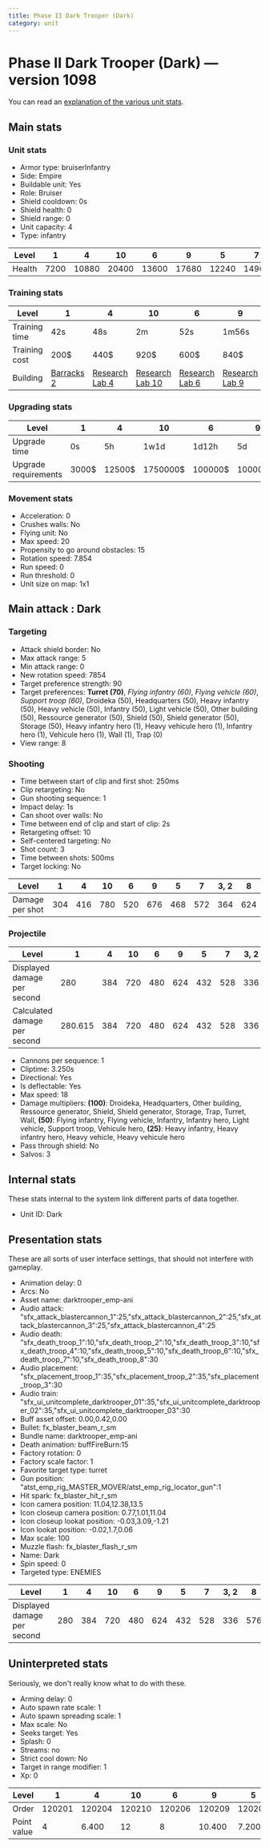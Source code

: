 ```yaml
---
title: Phase II Dark Trooper (Dark)
category: unit
---
```


# Phase II Dark Trooper (Dark) — version 1098

You can read an [explanation  of the various unit stats](unitexplained.md).

## Main stats

### Unit stats

  * Armor type: bruiserInfantry
  * Side: Empire
  * Buildable unit: Yes
  * Role: Bruiser
  * Shield cooldown: 0s
  * Shield health: 0
  * Shield range: 0
  * Unit capacity: 4
  * Type: infantry

|Level |1   |4    |10   |6    |9    |5    |7    |3   |2   |8    |
|------|----|-----|-----|-----|-----|-----|-----|----|----|-----|
|Health|7200|10880|20400|13600|17680|12240|14960|9520|8640|16320|


### Training stats

|Level        |1                                |4                                      |10                                      |6                                      |9                                      |5                                      |7                                      |3                                      |2                                      |8                                      |
|-------------|---------------------------------|---------------------------------------|----------------------------------------|---------------------------------------|---------------------------------------|---------------------------------------|---------------------------------------|---------------------------------------|---------------------------------------|---------------------------------------|
|Training time|42s                              |48s                                    |2m                                      |52s                                    |1m56s                                  |50s                                    |54s                                    |46s                                    |44s                                    |1m52s                                  |
|Training cost|200$                             |440$                                   |920$                                    |600$                                   |840$                                   |520$                                   |680$                                   |360$                                   |280$                                   |800$                                   |
|Building     |[Barracks 2](empireBarracks.html)|[Research Lab 4](empireOffenseLab.html)|[Research Lab 10](empireOffenseLab.html)|[Research Lab 6](empireOffenseLab.html)|[Research Lab 9](empireOffenseLab.html)|[Research Lab 5](empireOffenseLab.html)|[Research Lab 7](empireOffenseLab.html)|[Research Lab 3](empireOffenseLab.html)|[Research Lab 2](empireOffenseLab.html)|[Research Lab 8](empireOffenseLab.html)|


### Upgrading stats

|Level               |1    |4     |10      |6      |9       |5     |7      |3    |2    |8      |
|--------------------|-----|------|--------|-------|--------|------|-------|-----|-----|-------|
|Upgrade time        |0s   |5h    |1w1d    |1d12h  |5d      |10h   |2d12h  |1h30m|30m  |3d12h  |
|Upgrade requirements|3000$|12500$|1750000$|100000$|1000000$|25000$|160000$|6000$|3000$|320000$|


### Movement stats

  * Acceleration: 0
  * Crushes walls: No
  * Flying unit: No
  * Max speed: 20
  * Propensity to go around obstacles: 15
  * Rotation speed: 7.854
  * Run speed: 0
  * Run threshold: 0
  * Unit size on map: 1x1

## Main attack : Dark

### Targeting

  * Attack shield border: No
  * Max attack range: 5
  * Min attack range: 0
  * New rotation speed: 7854
  * Target preference strength: 90
  * Target preferences: **Turret (70)**, _Flying infantry (60)_, _Flying vehicle (60)_, _Support troop (60)_, Droideka (50), Headquarters (50), Heavy infantry (50), Heavy vehicle (50), Infantry (50), Light vehicle (50), Other building (50), Ressource generator (50), Shield (50), Shield generator (50), Storage (50), Heavy infantry hero (1), Heavy vehicule hero (1), Infantry hero (1), Vehicule hero (1), Wall (1), Trap (0)
  * View range: 8

### Shooting

  * Time between start of clip and first shot: 250ms
  * Clip retargeting: No
  * Gun shooting sequence: 1
  * Impact delay: 1s
  * Can shoot over walls: No
  * Time between end of clip and start of clip: 2s
  * Retargeting offset: 10
  * Self-centered targeting: No
  * Shot count: 3
  * Time between shots: 500ms
  * Target locking: No

|Level          |1  |4  |10 |6  |9  |5  |7  |3, 2|8  |
|---------------|---|---|---|---|---|---|---|----|---|
|Damage per shot|304|416|780|520|676|468|572|364 |624|


### Projectile

|Level                       |1      |4  |10 |6  |9  |5  |7  |3, 2|8  |
|----------------------------|-------|---|---|---|---|---|---|----|---|
|Displayed damage per second |280    |384|720|480|624|432|528|336 |576|
|Calculated damage per second|280.615|384|720|480|624|432|528|336 |576|


  * Cannons per sequence: 1
  * Cliptime: 3.250s
  * Directional: Yes
  * Is deflectable: Yes
  * Max speed: 18
  * Damage multipliers: **(100)**: Droideka, Headquarters, Other building, Ressource generator, Shield, Shield generator, Storage, Trap, Turret, Wall, **(50)**: Flying infantry, Flying vehicle, Infantry, Infantry hero, Light vehicle, Support troop, Vehicule hero, **(25)**: Heavy infantry, Heavy infantry hero, Heavy vehicle, Heavy vehicule hero
  * Pass through shield: No
  * Salvos: 3

## Internal stats

These stats internal to the system link different parts of data together.

  * Unit ID: Dark

## Presentation stats

These are all sorts of user interface settings, that should not interfere with gameplay.

  * Animation delay: 0
  * Arcs: No
  * Asset name: darktrooper_emp-ani
  * Audio attack: "sfx_attack_blastercannon_1":25,"sfx_attack_blastercannon_2":25,"sfx_attack_blastercannon_3":25,"sfx_attack_blastercannon_4":25
  * Audio death: "sfx_death_troop_1":10,"sfx_death_troop_2":10,"sfx_death_troop_3":10,"sfx_death_troop_4":10,"sfx_death_troop_5":10,"sfx_death_troop_6":10,"sfx_death_troop_7":10,"sfx_death_troop_8":30
  * Audio placement: "sfx_placement_troop_1":35,"sfx_placement_troop_2":35,"sfx_placement_troop_3":30
  * Audio train: "sfx_ui_unitcomplete_darktrooper_01":35,"sfx_ui_unitcomplete_darktrooper_02":35,"sfx_ui_unitcomplete_darktrooper_03":30
  * Buff asset offset: 0.00,0.42,0.00
  * Bullet: fx_blaster_beam_r_sm
  * Bundle name: darktrooper_emp-ani
  * Death animation: buffFireBurn:15
  * Factory rotation: 0
  * Factory scale factor: 1
  * Favorite target type: turret
  * Gun position: "atst_emp_rig_MASTER_MOVER/atst_emp_rig_locator_gun":1
  * Hit spark: fx_blaster_hit_r_sm
  * Icon camera position: 11.04,12.38,13.5
  * Icon closeup camera position: 0.77,1.01,11.04
  * Icon closeup lookat position: -0.03,3.09,-1.21
  * Icon lookat position: -0.02,1.7,0.06
  * Max scale: 100
  * Muzzle flash: fx_blaster_flash_r_sm
  * Name: Dark
  * Spin speed: 0
  * Targeted type: ENEMIES

|Level                      |1  |4  |10 |6  |9  |5  |7  |3, 2|8  |
|---------------------------|---|---|---|---|---|---|---|----|---|
|Displayed damage per second|280|384|720|480|624|432|528|336 |576|


## Uninterpreted stats

Seriously, we don't really know what to do with these.

  * Arming delay: 0
  * Auto spawn rate scale: 1
  * Auto spawn spreading scale: 1
  * Max scale: No
  * Seeks target: Yes
  * Splash: 0
  * Streams: no
  * Strict cool down: No
  * Target in range modifier: 1
  * Xp: 0

|Level      |1     |4     |10    |6     |9     |5     |7     |3     |2     |8     |
|-----------|------|------|------|------|------|------|------|------|------|------|
|Order      |120201|120204|120210|120206|120209|120205|120207|120203|120202|120208|
|Point value|4     |6.400 |12    |8     |10.400|7.200 |8.800 |5.600 |4.800 |9.600 |


